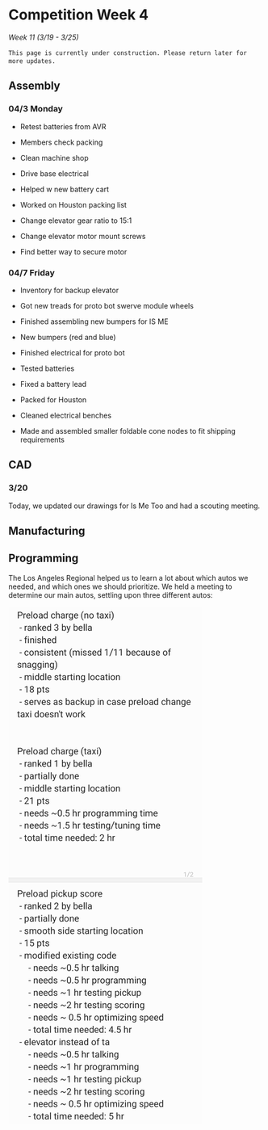 # Competition Week 4
*Week 11 (3/19 - 3/25)*

```{admonition} Under Construction
This page is currently under construction. Please return later for more updates.
```

## Assembly

### 04/3 Monday 

- Retest batteries from AVR  

- Members check packing  

- Clean machine shop  

- Drive base electrical 

- Helped w new battery cart 

- Worked on Houston packing list 

- Change elevator gear ratio to 15:1  

- Change elevator motor mount screws  

- Find better way to secure motor 

 
### 04/7 Friday 

- Inventory for backup elevator 

- Got new treads for proto bot swerve module wheels 

- Finished assembling new bumpers for IS ME 

- New bumpers (red and blue)			 

- Finished electrical for proto bot 

- Tested batteries 

- Fixed a battery lead 

- Packed for Houston 

- Cleaned electrical benches 

- Made and assembled smaller foldable cone nodes to fit shipping requirements 

 

 

## CAD

### 3/20 

Today, we updated our drawings for Is Me Too and had a scouting meeting. 

## Manufacturing

## Programming

The Los Angeles Regional helped us to learn a lot about which autos we needed, and which ones we should prioritize. We held a meeting to determine our main autos, settling upon three different autos:

![Auto Paths](./images/Week11/MicrosoftTeams-image.png)<br>